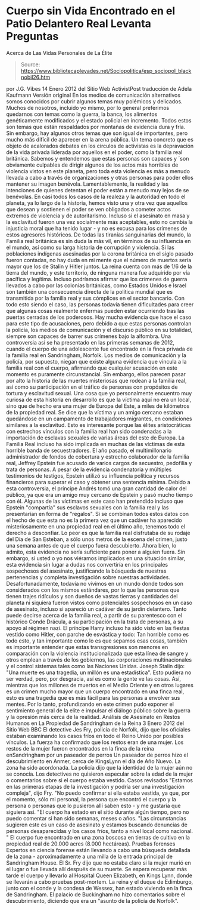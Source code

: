 # Cuerpo sin Vida Encontrado en el Patio Delantero Real Levanta Preguntas 
Acerca de Las Vidas Personales de La Élite

> Source: https://www.bibliotecapleyades.net/Sociopolitica/esp_sociopol_blacknobil26.htm

por J.G. Vibes
14 Enero 2012
del Sitio Web ActivistPost
traducción de
Adela Kaufmann
Versión
original
En los medios de comunicación alternativos somos conocidos por cubrir
algunos temas muy polémicos y delicados.
Muchos de nosotros, incluido yo mismo, por lo general preferimos quedarnos
con temas como la guerra, la banca, los alimentos genéticamente modificados
y el estado policial en incremento. Todos estos son temas que están
respaldados por montañas de evidencia dura y fría. Sin embargo, hay algunos
otros temas que son igual de importantes, pero mucho más difícil de aparecer
en la arena pública.
Un tema concreto que es objeto de acalorados debates en los círculos de
activistas es la depravación de la vida privada liderada por aquellos en el
poder, como
la familia real británica.
Sabemos y entendemos que estas personas son capaces y ´son obviamente
culpables de dirigir algunos de los actos más horribles de violencia vistos
en este planeta, pero toda esta violencia es más a menudo llevada a cabo a
través de organizaciones y otras personas para poder ellos mantener su
imagen benévola.
Lamentablemente, la realidad y las intenciones de quienes detentan el poder
están a menudo muy lejos de se benévolas.
En casi todos los casos de la realeza y la autoridad en todo el planeta, ya
lo largo de la historia, hemos visto una y otra vez que aquellos que desean
y sostienen el poder se ven obligados a cometer actos extremos de violencia
y de autoritarismo.
Incluso si el asesinato en masa y la esclavitud fueron una vez socialmente
más aceptables, esto no cambia la injusticia moral que ha tenido lugar - y
no es excusa para los crímenes de estos agresores históricos.
De todas las tiranías sanguinarias del mundo, la Familia real británica es
sin duda la más vil, en términos de su influencia en el mundo, así como su
larga historia de corrupción y violencia. Si las poblaciones indígenas
asesinadas por la corona británica en el siglo pasado fueron contadas, no
hay duda en mi mente que el número de muertos sería mayor que los de Stalin
y Hitler juntos.
La reina
cuenta con más de 1/6 de la tierra del mundo, y este territorio,
de ninguna manera fue adquirido por vía pacífica y legítima.
Incluso podríamos afirmar que los crímenes de guerra llevados a cabo por las
colonias británicas, como Estados Unidos e Israel son también una
consecuencia directa de la política mundial que es transmitida por la
familia real y sus cómplices en el sector bancario.
Con todo esto siendo el caso, las personas todavía tienen dificultades para
creer que algunas cosas realmente enfermas pueden estar ocurriendo tras las
puertas cerradas de los poderosos.
Hay mucha evidencia que hace el caso para este tipo de acusaciones, pero
debido a que estas personas controlan la policía, los medios de comunicación
y el discurso público en su totalidad, siempre son capaces de barrer sus
crímenes bajo la alfombra.
Una controversia así se ha presentado en las primeras semanas de 2012,
cuando
el cuerpo de una adolescente fue encontrado en la finca privada de la
familia real en Sandringham, Norfolk.
Los medios de comunicación y la policía, por supuesto, niegan que existe
alguna evidencia que vincula a la familia real con el cuerpo, afirmando que
cualquier acusación en este momento es puramente circunstancial. Sin
embargo, ellos parecen pasar por alto la historia de las muertes misteriosas
que rodean a la familia real, así como su participación en el tráfico de
personas con propósitos de tortura y esclavitud sexual.
Una cosa que yo personalmente encuentro muy curiosa de esta historia en
desarrollo es que la víctima aquí no era un local, sino que de hecho era una
mujer de Europa del Este, a miles de kilómetros de la propiedad real.
Se dice que la víctima y un amigo cercano estaban quedándose en un
campamento de trabajadores migrantes,
en condiciones similares a la
esclavitud.
Esto es interesante porque las élites aristocráticas con estrechos vínculos
con la familia real han sido condenadas a la importación de esclavas
sexuales de varias áreas del este de Europa.
La Familia Real incluso ha sido implicada en muchas de las víctimas de esta
horrible banda de secuestradores.
El año pasado, el multimillonario administrador de fondos de cobertura y
estrecho colaborador de la familia real,
Jeffrey Epstein
fue acusado de
varios cargos de secuestro, pedofilia y trata de personas. A pesar de la
evidencia condenatoria y múltiples testimonios de testigos,
Epstein utilizó
su influencia política y recursos financieros para superar el caso y obtener
una sentencia mínima.
Debido a esta controversia, el príncipe Andrés tomó una gran cantidad de
calor del público, ya que era un amigo muy cercano de Epstein y pasó mucho
tiempo con él. Algunas de las víctimas en este caso han pretendido incluso
que Epstein "compartía" sus esclavos sexuales con la familia real y las
presentarían en forma de "regalos".
Si se combinan todos estos datos con el hecho de que
esta no es la primera
vez que un cadáver ha aparecido misteriosamente en una propiedad real en el
último año, tenemos todo el derecho a desconfiar. Lo peor es que la familia
real disfrutaba de su rodaje del Día de San Esteban,
a sólo unos metros de
la escena del crimen, justo una semana antes de que el cuerpo fuera
descubierto.
Ahora bien, lo admito, esta evidencia no sería suficiente para poner a
alguien fuera.
Sin embargo, si usted o yo nos viéramos implicados en una situación similar,
esta evidencia sin lugar a dudas nos convertiría en los principales
sospechosos del asesinato, justificando la búsqueda de nuestras pertenencias
y completa investigación sobre nuestras actividades.
Desafortunadamente, todavía no vivimos en un mundo donde todos son
considerados con los mismos estándares, por lo que las personas que tienen
trajes ridículos y son dueños de vastas tierras y cantidades del planeta ni
siquiera fueron vistos como potenciales sospechosos en un caso de asesinato,
incluso si apareció un cadáver de su jardín delantero.
Tanto puede decirse acerca de la familia real, a partir de
su parentesco con
el histórico Conde Drácula, a su participación en la trata de personas, a su
apoyo al régimen nazi.
El príncipe Harry incluso ha sido visto en las fiestas
vestido como Hitler,
con parche de esvástica y todo:
Tan horrible como es todo esto, y tan importante como lo es que sepamos esas
cosas, también es importante entender que estas transgresiones son menores
en comparación con la violencia institucionalizada que esta línea de sangre
y otros emplean a través de los gobiernos, las corporaciones multinacionales
y el control sistemas tales como
las Naciones Unidas.
Joseph Stalin dijo:
"Una muerte es una tragedia, un millón es una estadística".
Esto pudiera no ser verdad, pero, por desgracia, así es como la gente ve las
cosas.
Así, mientras que los millones de muertos
en el Medio Oriente y en otros
lugares es un crimen mucho mayor que un cuerpo encontrado en una finca real,
esto es una tragedia que es más fácil para las personas a envolver sus
mentes.
Por lo tanto, profundizando en este crimen pudo exponer el sentimiento
general de la elite e impulsar el diálogo público sobre la guerra y la
opresión más cerca de la realidad.
Análisis de Asesinato en Restos Humanos en La
Propiedad de Sandringham de la Reina
3 Enero 2012
del Sitio Web
BBC
El detective Jes Fry, policía de Norfolk, dijo que los oficiales estaban
examinando los casos fríos en todo el Reino Unido por posibles vínculos.
La fuerza ha confirmado que los restos eran de una mujer.
Los restos de la mujer fueron encontrados en la finca de
la reina enSandringham por un paseador de perros
Un paseador de perros hizo el descubrimiento en Anmer, cerca de KingsLynn
el día de Año Nuevo. La zona ha sido acordonada. La policía dijo que la
identidad de la mujer aún no se conocía.
Los detectives no quisieron especular sobre la edad de la mujer o
comentarios sobre si el cuerpo estaba vestido.
Casos revisados
"Estamos en las primeras etapas de la investigación y podría ser una
investigación compleja", dijo Fry.
"No puedo confirmar si ella estaba vestida, ya que, por el momento, sólo mi
personal, la persona que encontró el cuerpo y la persona o personas que lo
pusieron allí saben esto - y me gustaría que siguiera así.
"El cuerpo ha estado en el sitio durante algún tiempo, pero no puedo
comentar si han sido semanas, meses o años.
"Las circunstancias sugieren este es un caso de asesinato y estamos buscando
denuncias de personas desaparecidas y los casos fríos, tanto a nivel local
como nacional. "
El cuerpo fue encontrado en una zona boscosa en tierras de cultivo en la
propiedad real de 20.000 acres (8.000 hectáreas).
Pruebas forenses
Expertos en ciencia forense están llevando a cabo una búsqueda detallada de
la zona - aproximadamente a una milla de la entrada principal de
Sandringham House.
El Sr. Fry dijo que no estaba claro si la mujer murió en el lugar o fue
llevada allí después de su muerte. Se espera recuperar más tarde el cuerpo y
llevarlo al Hospital Queen Elizabeth, en Kings Lynn, donde se llevarán a
cabo pruebas post-mortem.
La reina y el duque de Edimburgo, junto con el conde y la condesa de Wessex,
han estado viviendo en la finca de Sandringham.
El palacio de Buckingham no hizo comentarios sobre el descubrimiento,
diciendo que era un "asunto de la policía de Norfolk".
